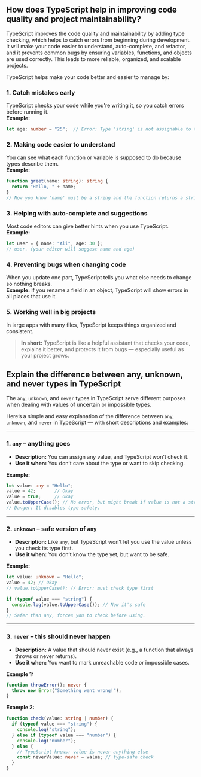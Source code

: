 
## How does TypeScript help in improving code quality and project maintainability?

TypeScript improves the code quality and maintainability by adding type checking, which helps to catch errors from beginning during development. It will make your code easier to understand, auto-complete, and refactor, and it prevents common bugs by ensuring variables, functions, and objects are used correctly. This leads to more reliable, organized, and scalable projects.

TypeScript helps make your code better and easier to manage by:

### 1. Catch mistakes early
TypeScript checks your code while you're writing it, so you catch errors before running it.  
**Example:**
```ts
let age: number = "25";  // Error: Type 'string' is not assignable to type 'number'
```

### 2. Making code easier to understand
You can see what each function or variable is supposed to do because types describe them.  
**Example:**
```ts
function greet(name: string): string {
  return "Hello, " + name;
}
// Now you know 'name' must be a string and the function returns a string.
```

### 3. Helping with auto-complete and suggestions
Most code editors can give better hints when you use TypeScript.  
**Example:**
```ts
let user = { name: "Ali", age: 30 };
// user. (your editor will suggest name and age)
```

### 4. Preventing bugs when changing code
When you update one part, TypeScript tells you what else needs to change so nothing breaks.  
**Example:**
If you rename a field in an object, TypeScript will show errors in all places that use it.

### 5. Working well in big projects
In large apps with many files, TypeScript keeps things organized and consistent.

> **In short:** TypeScript is like a helpful assistant that checks your code, explains it better, and protects it from bugs — especially useful as your project grows.





## Explain the difference between any, unknown, and never types in TypeScript

The `any`, `unknown`, and `never` types in TypeScript serve different purposes when dealing with values of uncertain or impossible types.

Here’s a simple and easy explanation of the difference between `any`, `unknown`, and `never` in TypeScript — with short descriptions and examples:

---

### 1. `any` – anything goes
- **Description:** You can assign any value, and TypeScript won't check it.
- **Use it when:** You don’t care about the type or want to skip checking.

**Example:**
```ts
let value: any = "Hello";
value = 42;       // Okay
value = true;     // Okay
value.toUpperCase(); // No error, but might break if value is not a string
// Danger: It disables type safety.
```

---

### 2. `unknown` – safe version of `any`
- **Description:** Like `any`, but TypeScript won’t let you use the value unless you check its type first.
- **Use it when:** You don’t know the type yet, but want to be safe.

**Example:**
```ts
let value: unknown = "Hello";
value = 42; // Okay
// value.toUpperCase(); // Error: must check type first

if (typeof value === "string") {
  console.log(value.toUpperCase()); // Now it's safe
}
// Safer than any, forces you to check before using.
```

---

### 3. `never` – this should never happen
- **Description:** A value that should never exist (e.g., a function that always throws or never returns).
- **Use it when:** You want to mark unreachable code or impossible cases.

**Example 1:**
```ts
function throwError(): never {
  throw new Error("Something went wrong!");
}
```

**Example 2:**
```ts
function check(value: string | number) {
  if (typeof value === "string") {
    console.log("string");
  } else if (typeof value === "number") {
    console.log("number");
  } else {
    // TypeScript knows: value is never anything else
    const neverValue: never = value; // type-safe check
  }
}
```
